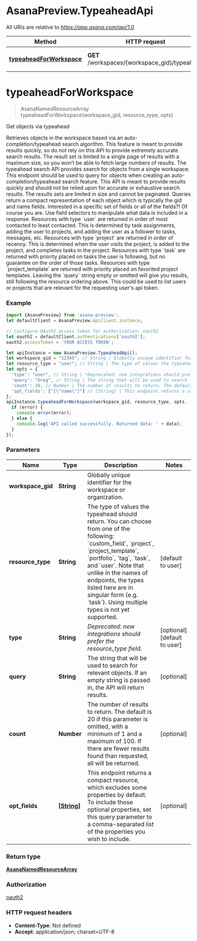# AsanaPreview.TypeaheadApi

All URIs are relative to *https://app.asana.com/api/1.0*

Method | HTTP request | Description
------------- | ------------- | -------------
[**typeaheadForWorkspace**](TypeaheadApi.md#typeaheadForWorkspace) | **GET** /workspaces/{workspace_gid}/typeahead | Get objects via typeahead

<a name="typeaheadForWorkspace"></a>
# **typeaheadForWorkspace**
> AsanaNamedResourceArray typeaheadForWorkspace(workspace_gid, resource_type, opts)

Get objects via typeahead

Retrieves objects in the workspace based via an auto-completion/typeahead search algorithm. This feature is meant to provide results quickly, so do not rely on this API to provide extremely accurate search results. The result set is limited to a single page of results with a maximum size, so you won’t be able to fetch large numbers of results.  The typeahead search API provides search for objects from a single workspace. This endpoint should be used to query for objects when creating an auto-completion/typeahead search feature. This API is meant to provide results quickly and should not be relied upon for accurate or exhaustive search results. The results sets are limited in size and cannot be paginated.  Queries return a compact representation of each object which is typically the gid and name fields. Interested in a specific set of fields or all of the fields?! Of course you are. Use field selectors to manipulate what data is included in a response.  Resources with type &#x60;user&#x60; are returned in order of most contacted to least contacted. This is determined by task assignments, adding the user to projects, and adding the user as a follower to tasks, messages, etc.  Resources with type &#x60;project&#x60; are returned in order of recency. This is determined when the user visits the project, is added to the project, and completes tasks in the project.  Resources with type &#x60;task&#x60; are returned with priority placed on tasks the user is following, but no guarantee on the order of those tasks.  Resources with type &#x60;project_template&#x60; are returned with priority placed on favorited project templates.  Leaving the &#x60;query&#x60; string empty or omitted will give you results, still following the resource ordering above. This could be used to list users or projects that are relevant for the requesting user&#x27;s api token.

### Example
```javascript
import {AsanaPreview} from 'asana-preview';
let defaultClient = AsanaPreview.ApiClient.instance;

// Configure OAuth2 access token for authorization: oauth2
let oauth2 = defaultClient.authentications['oauth2'];
oauth2.accessToken = 'YOUR ACCESS TOKEN';

let apiInstance = new AsanaPreview.TypeaheadApi();
let workspace_gid = "12345"; // String | Globally unique identifier for the workspace or organization.
let resource_type = "user"; // String | The type of values the typeahead should return. You can choose from one of the following: `custom_field`, `project`, `project_template`, `portfolio`, `tag`, `task`, and `user`. Note that unlike in the names of endpoints, the types listed here are in singular form (e.g. `task`). Using multiple types is not yet supported.
let opts = { 
  'type': "user", // String | *Deprecated: new integrations should prefer the resource_type field.*
  'query': "Greg", // String | The string that will be used to search for relevant objects. If an empty string is passed in, the API will return results.
  'count': 20, // Number | The number of results to return. The default is 20 if this parameter is omitted, with a minimum of 1 and a maximum of 100. If there are fewer results found than requested, all will be returned.
  'opt_fields': ["[\"name\"]"] // [String] | This endpoint returns a compact resource, which excludes some properties by default. To include those optional properties, set this query parameter to a comma-separated list of the properties you wish to include.
};
apiInstance.typeaheadForWorkspace(workspace_gid, resource_type, opts, (error, data, response) => {
  if (error) {
    console.error(error);
  } else {
    console.log('API called successfully. Returned data: ' + data);
  }
});
```

### Parameters

Name | Type | Description  | Notes
------------- | ------------- | ------------- | -------------
 **workspace_gid** | **String**| Globally unique identifier for the workspace or organization. | 
 **resource_type** | **String**| The type of values the typeahead should return. You can choose from one of the following: &#x60;custom_field&#x60;, &#x60;project&#x60;, &#x60;project_template&#x60;, &#x60;portfolio&#x60;, &#x60;tag&#x60;, &#x60;task&#x60;, and &#x60;user&#x60;. Note that unlike in the names of endpoints, the types listed here are in singular form (e.g. &#x60;task&#x60;). Using multiple types is not yet supported. | [default to user]
 **type** | **String**| *Deprecated: new integrations should prefer the resource_type field.* | [optional] [default to user]
 **query** | **String**| The string that will be used to search for relevant objects. If an empty string is passed in, the API will return results. | [optional] 
 **count** | **Number**| The number of results to return. The default is 20 if this parameter is omitted, with a minimum of 1 and a maximum of 100. If there are fewer results found than requested, all will be returned. | [optional] 
 **opt_fields** | [**[String]**](String.md)| This endpoint returns a compact resource, which excludes some properties by default. To include those optional properties, set this query parameter to a comma-separated list of the properties you wish to include. | [optional] 

### Return type

[**AsanaNamedResourceArray**](AsanaNamedResourceArray.md)

### Authorization

[oauth2](../README.md#oauth2)

### HTTP request headers

 - **Content-Type**: Not defined
 - **Accept**: application/json; charset=UTF-8

